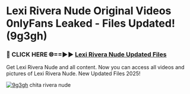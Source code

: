# Lexi Rivera Nude Original Videos 0nlyFans Leaked - Files Updated! (9g3gh)

<h3>🔴 CLICK HERE 🌐==►► <a href="https://tinyurl.com/52m3yx9h" rel="nofollow">Lexi Rivera Nude Updated Files</a></h3>

Get Lexi Rivera Nude and all content. Now you can access all videos and pictures of Lexi Rivera Nude. New Updated Files 2025!

[![9g3gh](https://i.imgur.com/TnHtlc8.gif)](https://tinyurl.com/52m3yx9h)
chita rivera nude